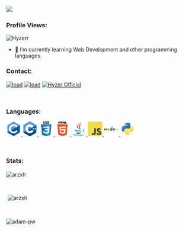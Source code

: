 <a href = "https://github.com/Hyzerr"><img src = "https://cardivo.vercel.app/api?name=Hyzer Official&description=WELCOME%20TO%20MY%20GITHUB%20🐤.&image=https://encrypted-tbn0.gstatic.com/images?q=tbn:ANd9GcSbn3h_-UcP_EKm3uTx-xHSAUbSwtOx3oKoQQ&usqp=CAU?cb=20200606024545&usqp=CAU&usqp=CAU&backgroundColor=%23ecf0f1&github=Hyzerr&pattern=topography&colorPattern=%23eaeaea"/><a>
<p align="right"> <h3>Profile Views:</h3> <img src="https://komarev.com/ghpvc/?username=Hyzerr&label=Profile%20views&color=0e75b6&style=flat"
    alt="Hyzerr" /> 
  </p>

- 🌱 I’m currently learning Web Development and other programming languages.

<h3 align="left">Contact:</h3>
<p align="left">
  <a href="https://www.facebook.com/profile.php?id=100064516381260" target="blank"><img align="center"
      src="https://raw.githubusercontent.com/rahuldkjain/github-profile-readme-generator/master/src/images/icons/Social/facebook.svg"
      alt="load" height="30" width="40" /></a> 
  <a href="https://instagram.com/zexyds_" target="blank"><img align="center"
      src="https://raw.githubusercontent.com/rahuldkjain/github-profile-readme-generator/master/src/images/icons/Social/instagram.svg"
      alt="load" height="30" width="40" /></a> 
 <a href="https://twitter.com/zexyds_" target="blank"><img align="center"
      src="https://raw.githubusercontent.com/rahuldkjain/github-profile-readme-generator/master/src/images/icons/Social/twitter.svg"
      alt="Hyzer Official" height="30" width="40" /></a> 
</p>

<br>

<h3 align="left">Languages:</h3>
<p align="left"> <a href="https://www.cprogramming.com/" target="_blank"
    rel="noreferrer"> <img src="https://raw.githubusercontent.com/devicons/devicon/master/icons/c/c-original.svg"
      alt="c" width="40" height="40" /> </a> <a href="https://www.w3schools.com/cpp/" target="_blank" rel="noreferrer">
    <img src="https://raw.githubusercontent.com/devicons/devicon/master/icons/cplusplus/cplusplus-original.svg"
      alt="cplusplus" width="40" height="40" /> </a> <a href="https://www.w3schools.com/css/" target="_blank"
    rel="noreferrer"> <img
      src="https://raw.githubusercontent.com/devicons/devicon/master/icons/css3/css3-original-wordmark.svg" alt="css3"
      width="40" height="40" /> </a> <a href="https://www.w3.org/html/" target="_blank" rel="noreferrer"> <img
      src="https://raw.githubusercontent.com/devicons/devicon/master/icons/html5/html5-original-wordmark.svg"
      alt="html5" width="40" height="40" /> </a> <a href="https://www.java.com" target="_blank" rel="noreferrer"> <img
      src="https://raw.githubusercontent.com/devicons/devicon/master/icons/java/java-original.svg" alt="java" width="40"
      height="40" /> </a> <a href="https://developer.mozilla.org/en-US/docs/Web/JavaScript" target="_blank"
    rel="noreferrer"> <img
      src="https://raw.githubusercontent.com/devicons/devicon/master/icons/javascript/javascript-original.svg"
      alt="javascript" width="40" height="40" /> </a> <a href="https://nodejs.org" target="_blank" rel="noreferrer"> <img
      src="https://raw.githubusercontent.com/devicons/devicon/master/icons/nodejs/nodejs-original-wordmark.svg"
      alt="nodejs" width="40" height="40" /> </a> <a href="https://www.python.org" target="_blank" rel="noreferrer"> <img
      src="https://raw.githubusercontent.com/devicons/devicon/master/icons/python/python-original.svg" alt="python"
      width="40" height="40" /> </a> </p>

<br>

<h3>Stats:</h3>
<p><img align="center"
    src="https://github-readme-stats.vercel.app/api/top-langs?username=Xavior88&show_icons=true&locale=en&bg_color=0d1117&text_color=ffffff&layout=compact"
    alt="arzxh" 
    bg_color=#808080/></p>

<br>
<p>&nbsp;<img align="center" src="https://github-readme-stats.vercel.app/api?username=Hyzerr&show_icons=true&locale=en&bg_color=0d1117&text_color=ffffff&repo=convoychat"
    alt="arzxh" /></p>

<br>
<p><img align="center" src="https://github-readme-streak-stats.herokuapp.com/?user=Xavior88&theme=dark&background=0d1117&date_format=M%20j%5B%2C%20Y%5D" alt="adam-pw" /></p>

<!-- <br>
<h3>Trophies :-</h3>
<p align="left"> <a href="https://github.com/ryo-ma/github-profile-trophy"><img
      src="https://github-profile-trophy.vercel.app/?username=Hyzerr&bg_color=0d1117&text_color=ffffff" alt="arzxh" /></a> </p> -->
      
<p align="left"> <a href="https://twitter.com/" target="blank"><img
      src="https://img.shields.io/twitter/follow/?logo=twitter&style=for-the-badge" alt="" /></a> </p>
